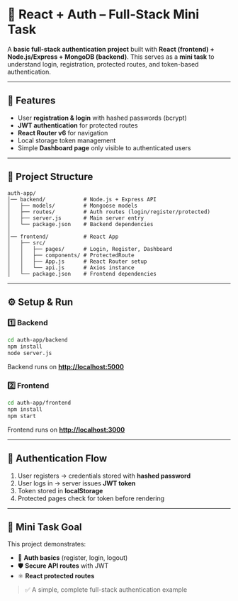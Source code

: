 # 🔑 React + Auth – Full-Stack Mini Task

A **basic full-stack authentication project** built with **React (frontend) + Node.js/Express + MongoDB (backend)**.
This serves as a **mini task** to understand login, registration, protected routes, and token-based authentication.

---

## 🚀 Features

* User **registration & login** with hashed passwords (bcrypt)
* **JWT authentication** for protected routes
* **React Router v6** for navigation
* Local storage token management
* Simple **Dashboard page** only visible to authenticated users

---

## 📂 Project Structure

```
auth-app/
│── backend/            # Node.js + Express API
│   ├── models/         # Mongoose models
│   ├── routes/         # Auth routes (login/register/protected)
│   ├── server.js       # Main server entry
│   └── package.json    # Backend dependencies
│
│── frontend/           # React App
│   ├── src/
│   │   ├── pages/      # Login, Register, Dashboard
│   │   ├── components/ # ProtectedRoute
│   │   ├── App.js      # React Router setup
│   │   └── api.js      # Axios instance
│   └── package.json    # Frontend dependencies
```

---

## ⚙️ Setup & Run

### 1️⃣ Backend

```bash
cd auth-app/backend
npm install
node server.js
```

Backend runs on **[http://localhost:5000](http://localhost:5000)**

### 2️⃣ Frontend

```bash
cd auth-app/frontend
npm install
npm start
```

Frontend runs on **[http://localhost:3000](http://localhost:3000)**

---

## 🔐 Authentication Flow

1. User registers → credentials stored with **hashed password**
2. User logs in → server issues **JWT token**
3. Token stored in **localStorage**
4. Protected pages check for token before rendering

---

## 📌 Mini Task Goal

This project demonstrates:

* 🔑 **Auth basics** (register, login, logout)
* 🛡 **Secure API routes** with JWT
* ⚛️ **React protected routes**

> ✅ A simple, complete full-stack authentication example
